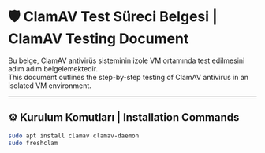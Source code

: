 # 🛡️ ClamAV Test Süreci Belgesi | ClamAV Testing Document

Bu belge, ClamAV antivirüs sisteminin izole VM ortamında test edilmesini adım adım belgelemektedir.  
This document outlines the step-by-step testing of ClamAV antivirus in an isolated VM environment.

---

## ⚙️ Kurulum Komutları | Installation Commands

```bash
sudo apt install clamav clamav-daemon
sudo freshclam
